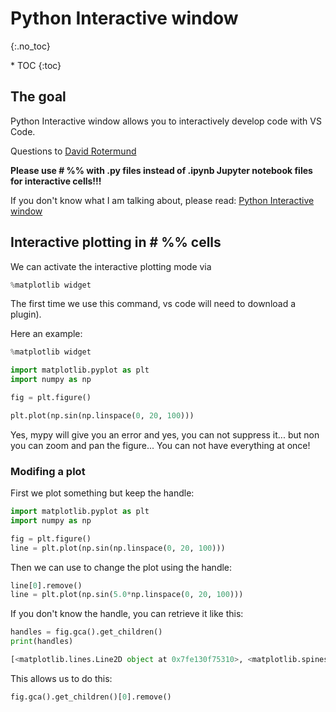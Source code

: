 # Python Interactive window
{:.no_toc}

<nav markdown="1" class="toc-class">
* TOC
{:toc}
</nav>

## The goal

Python Interactive window allows you to interactively develop code with VS Code. 

Questions to [David Rotermund](mailto:davrot@uni-bremen.de)

**Please use # %% with .py files instead of .ipynb Jupyter notebook files for interactive cells!!!**

If you don't know what I am talking about, please read: [Python Interactive window](https://code.visualstudio.com/docs/python/jupyter-support-py)

## Interactive plotting in # %% cells​

We can activate the interactive plotting mode via ​

```python
%matplotlib widget ​
```
The first time we use this command, vs code will need to download a plugin).

Here an example:

```python
%matplotlib widget

import matplotlib.pyplot as plt
import numpy as np

fig = plt.figure()

plt.plot(np.sin(np.linspace(0, 20, 100)))
```

Yes, mypy will give you an error and yes, you can not suppress it... but non you can zoom and pan the figure... You can not have everything at once!

### Modifing a plot

First we plot something but keep the handle:

```python
import matplotlib.pyplot as plt
import numpy as np

fig = plt.figure()
line = plt.plot(np.sin(np.linspace(0, 20, 100)))
```

Then we can use to change the plot using the handle:

```python
line[0].remove()
line = plt.plot(np.sin(5.0*np.linspace(0, 20, 100)))
```

If you don't know the handle, you can retrieve it like this: 

```python
handles = fig.gca().get_children()
print(handles)
```

```python
[<matplotlib.lines.Line2D object at 0x7fe130f75310>, <matplotlib.spines.Spine object at 0x7fe130f1d710>, <matplotlib.spines.Spine object at 0x7fe130f1dcd0>, <matplotlib.spines.Spine object at 0x7fe130f1e210>, <matplotlib.spines.Spine object at 0x7fe130f1e750>, <matplotlib.axis.XAxis object at 0x7fe130f1ecd0>, <matplotlib.axis.YAxis object at 0x7fe1310b7350>, Text(0.5, 1.0, ''), Text(0.0, 1.0, ''), Text(1.0, 1.0, ''), <matplotlib.patches.Rectangle object at 0x7fe130f3cf10>]
```

This allows us to do this: 

```python
fig.gca().get_children()[0].remove()
```

